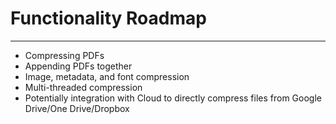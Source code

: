 # Functionality Roadmap
***
* Compressing PDFs
* Appending PDFs together
* Image, metadata, and font compression
* Multi-threaded compression
* Potentially integration with Cloud to directly compress files from Google Drive/One Drive/Dropbox